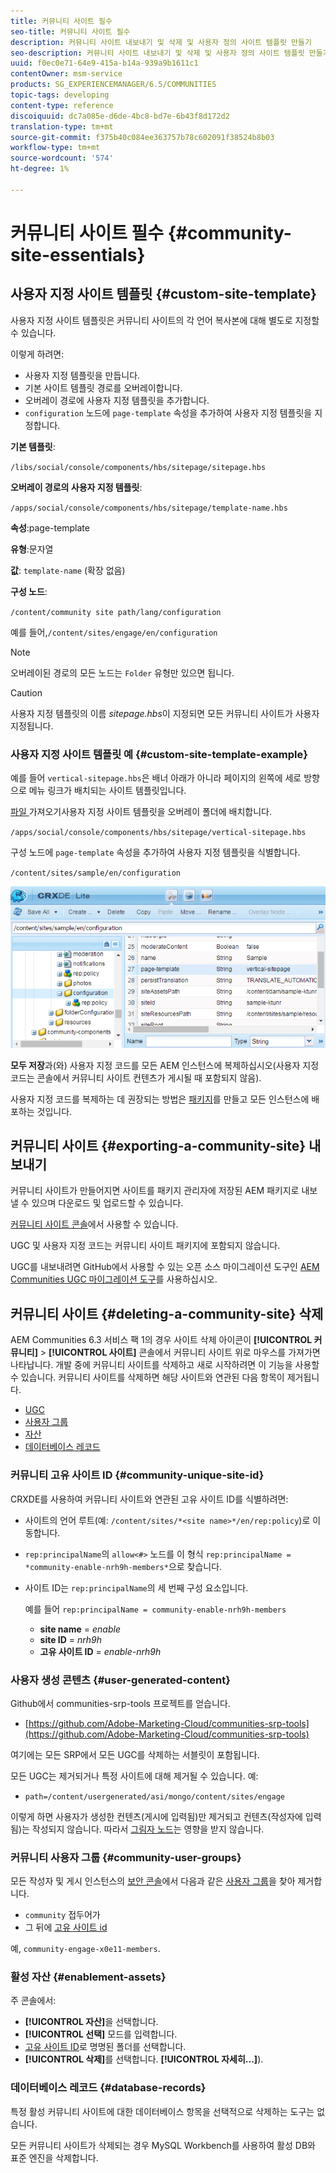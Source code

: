 ```yaml
---
title: 커뮤니티 사이트 필수
seo-title: 커뮤니티 사이트 필수
description: 커뮤니티 사이트 내보내기 및 삭제 및 사용자 정의 사이트 템플릿 만들기
seo-description: 커뮤니티 사이트 내보내기 및 삭제 및 사용자 정의 사이트 템플릿 만들기
uuid: f0ec0e71-64e9-415a-b14a-939a9b1611c1
contentOwner: msm-service
products: SG_EXPERIENCEMANAGER/6.5/COMMUNITIES
topic-tags: developing
content-type: reference
discoiquuid: dc7a085e-d6de-4bc8-bd7e-6b43f8d172d2
translation-type: tm+mt
source-git-commit: f375b40c084ee363757b78c602091f38524b8b03
workflow-type: tm+mt
source-wordcount: '574'
ht-degree: 1%

---
```



# 커뮤니티 사이트 필수 {#community-site-essentials}

## 사용자 지정 사이트 템플릿 {#custom-site-template}

사용자 지정 사이트 템플릿은 커뮤니티 사이트의 각 언어 복사본에 대해 별도로 지정할 수 있습니다.

이렇게 하려면:

* 사용자 지정 템플릿을 만듭니다.
* 기본 사이트 템플릿 경로를 오버레이합니다.
* 오버레이 경로에 사용자 지정 템플릿을 추가합니다.
* `configuration` 노드에 `page-template` 속성을 추가하여 사용자 지정 템플릿을 지정합니다.

**기본 템플릿**:

`/libs/social/console/components/hbs/sitepage/sitepage.hbs`

**오버레이 경로의 사용자 지정 템플릿**:

`/apps/social/console/components/hbs/sitepage/template-name.hbs`

**속성**:page-template

**유형**:문자열

**값**: `template-name` (확장 없음)

**구성 노드**:

`/content/community site path/lang/configuration`

예를 들어,`/content/sites/engage/en/configuration`

>[!NOTE]
>
>오버레이된 경로의 모든 노드는 `Folder` 유형만 있으면 됩니다.

>[!CAUTION]
>
>사용자 지정 템플릿의 이름 *sitepage.hbs*&#x200B;이 지정되면 모든 커뮤니티 사이트가 사용자 지정됩니다.

### 사용자 지정 사이트 템플릿 예 {#custom-site-template-example}

예를 들어 `vertical-sitepage.hbs`은 배너 아래가 아니라 페이지의 왼쪽에 세로 방향으로 메뉴 링크가 배치되는 사이트 템플릿입니다.

[파일 ](assets/vertical-sitepage.hbs)
가져오기사용자 지정 사이트 템플릿을 오버레이 폴더에 배치합니다.

`/apps/social/console/components/hbs/sitepage/vertical-sitepage.hbs`

구성 노드에 `page-template` 속성을 추가하여 사용자 지정 템플릿을 식별합니다.

`/content/sites/sample/en/configuration`

![crxde-siteconfiguration](assets/crxde-siteconfiguration.png)

**모두 저장**&#x200B;과(와) 사용자 지정 코드를 모든 AEM 인스턴스에 복제하십시오(사용자 지정 코드는 콘솔에서 커뮤니티 사이트 컨텐츠가 게시될 때 포함되지 않음).

사용자 지정 코드를 복제하는 데 권장되는 방법은 [패키지](../../help/sites-administering/package-manager.md#creating-a-new-package)를 만들고 모든 인스턴스에 배포하는 것입니다.

## 커뮤니티 사이트 {#exporting-a-community-site} 내보내기

커뮤니티 사이트가 만들어지면 사이트를 패키지 관리자에 저장된 AEM 패키지로 내보낼 수 있으며 다운로드 및 업로드할 수 있습니다.

[커뮤니티 사이트 콘솔](sites-console.md#exporting-the-site)에서 사용할 수 있습니다.

UGC 및 사용자 지정 코드는 커뮤니티 사이트 패키지에 포함되지 않습니다.

UGC를 내보내려면 GitHub에서 사용할 수 있는 오픈 소스 마이그레이션 도구인 [AEM Communities UGC 마이그레이션 도구](https://github.com/Adobe-Marketing-Cloud/communities-ugc-migration)를 사용하십시오.

## 커뮤니티 사이트 {#deleting-a-community-site} 삭제

AEM Communities 6.3 서비스 팩 1의 경우 사이트 삭제 아이콘이 **[!UICONTROL 커뮤니티]** > **[!UICONTROL 사이트]** 콘솔에서 커뮤니티 사이트 위로 마우스를 가져가면 나타납니다. 개발 중에 커뮤니티 사이트를 삭제하고 새로 시작하려면 이 기능을 사용할 수 있습니다. 커뮤니티 사이트를 삭제하면 해당 사이트와 연관된 다음 항목이 제거됩니다.

* [UGC](#user-generated-content)
* [사용자 그룹](#community-user-groups)
* [자산](#enablement-assets)
* [데이터베이스 레코드](#database-records)

### 커뮤니티 고유 사이트 ID {#community-unique-site-id}

CRXDE를 사용하여 커뮤니티 사이트와 연관된 고유 사이트 ID를 식별하려면:

* 사이트의 언어 루트(예: `/content/sites/*<site name>*/en/rep:policy`)로 이동합니다.

* `rep:principalName`의 `allow<#>` 노드를 이 형식 `rep:principalName = *community-enable-nrh9h-members*`으로 찾습니다.

* 사이트 ID는 `rep:principalName`의 세 번째 구성 요소입니다.

   예를 들어 `rep:principalName = community-enable-nrh9h-members`

   * **site name** =  *enable*
   * **site ID** =  *nrh9h*
   * **고유 사이트 ID** =  *enable-nrh9h*

### 사용자 생성 콘텐츠 {#user-generated-content}

Github에서 communities-srp-tools 프로젝트를 얻습니다.

* [https://github.com/Adobe-Marketing-Cloud/communities-srp-tools](https://github.com/Adobe-Marketing-Cloud/communities-srp-tools)

여기에는 모든 SRP에서 모든 UGC를 삭제하는 서블릿이 포함됩니다.

모든 UGC는 제거되거나 특정 사이트에 대해 제거될 수 있습니다. 예:

* `path=/content/usergenerated/asi/mongo/content/sites/engage`

이렇게 하면 사용자가 생성한 컨텐츠(게시에 입력됨)만 제거되고 컨텐츠(작성자에 입력됨)는 작성되지 않습니다. 따라서 [그림자 노드](srp.md#shadownodes)는 영향을 받지 않습니다.

### 커뮤니티 사용자 그룹 {#community-user-groups}

모든 작성자 및 게시 인스턴스의 [보안 콘솔](../../help/sites-administering/security.md)에서 다음과 같은 [사용자 그룹](users.md)을 찾아 제거합니다.

* `community` 접두어가
* 그 뒤에 [고유 사이트 id](#community-unique-site-id)

예, `community-engage-x0e11-members`.

### 활성 자산 {#enablement-assets}

주 콘솔에서:

* **[!UICONTROL 자산]**&#x200B;을 선택합니다.
* **[!UICONTROL 선택]** 모드를 입력합니다.
* [고유 사이트 ID](#community-unique-site-id)로 명명된 폴더를 선택합니다.
* **[!UICONTROL 삭제]**&#x200B;를 선택합니다. **[!UICONTROL 자세히...]**).

### 데이터베이스 레코드 {#database-records}

특정 활성 커뮤니티 사이트에 대한 데이터베이스 항목을 선택적으로 삭제하는 도구는 없습니다.

모든 커뮤니티 사이트가 삭제되는 경우 MySQL Workbench를 사용하여 활성 DB와 표준 엔진을 삭제합니다.
